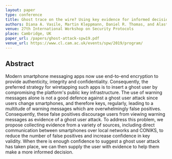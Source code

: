 ```yaml
---
layout: paper
type: conference
title: Ghost trace on the wire? Using key evidence for informed decisions
authors: Diana A. Vasile, Martin Kleppmann, Daniel R. Thomas, and Alastair R. Beresford
venue: 27th International Workshop on Security Protocols
place: Cambridge, UK
paper_url: /papers/ghost-attack-spw19.pdf
venue_url: https://www.cl.cam.ac.uk/events/spw/2019/program/
---
```



Abstract
--------

Modern smartphone messaging apps now use end-to-end encryption to provide authenticity, integrity
and confidentiality. Consequently, the preferred strategy for wiretapping such apps is to insert
a ghost user by compromising the platform's public key infrastructure. The use of warning messages
alone is not a good defence against a ghost user attack since users change smartphones, and
therefore keys, regularly, leading to a multitude of warning messages which are overwhelmingly false
positives. Consequently, these false positives discourage users from viewing warning messages as
evidence of a ghost user attack. To address this problem, we propose collecting evidence from
a variety of sources, including direct communication between smartphones over local networks and
CONIKS, to reduce the number of false positives and increase confidence in key validity. When there
is enough confidence to suggest a ghost user attack has taken place, we can then supply the user
with evidence to help them make a more informed decision.
